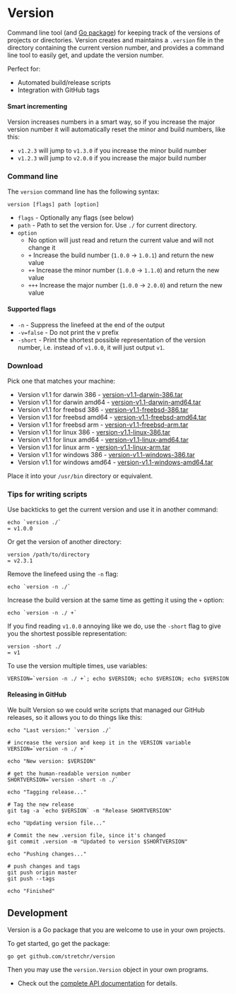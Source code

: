 # Version

Command line tool (and [Go package](#development)) for keeping track of the versions of projects or directories.  Version creates and maintains a `.version` file in the directory containing the current version number, and provides a command line tool to easily get, and update the version number.

Perfect for:

  * Automated build/release scripts
  * Integration with GitHub tags

#### Smart incrementing

Version increases numbers in a smart way, so if you increase the major version number it will automatically reset the minor and build numbers, like this:

  * `v1.2.3` will jump to `v1.3.0` if you increase the minor build number
  * `v1.2.3` will jump to `v2.0.0` if you increase the major build number

### Command line

The `version` command line has the following syntax:

    version [flags] path [option]

  * `flags` - Optionally any flags (see below)
  * `path` - Path to set the version for.  Use `./` for current directory.
  * `option`
    * No option will just read and return the current value and will not change it
    * `+` Increase the build number (`1.0.0` -> `1.0.1`) and return the new value
    * `++` Increase the minor number (`1.0.0` -> `1.1.0`) and return the new value
    * `+++` Increase the major number (`1.0.0` -> `2.0.0`) and return the new value

#### Supported flags

  * `-n` - Suppress the linefeed at the end of the output
  * `-v=false` - Do not print the v prefix
  * `-short` - Print the shortest possible representation of the version number, i.e. instead of `v1.0.0`, it will just output `v1`.

### Download

Pick one that matches your machine:

  * Version v1.1 for darwin 386 - [version-v1.1-darwin-386.tar](https://github.com/stretchr/version/releases/download/v1.1.0/version-v1.1-darwin-386.tar)
  * Version v1.1 for darwin amd64 - [version-v1.1-darwin-amd64.tar](https://github.com/stretchr/version/releases/download/v1.1.0/version-v1.1-darwin-amd64.tar)
  * Version v1.1 for freebsd 386 - [version-v1.1-freebsd-386.tar](https://github.com/stretchr/version/releases/download/v1.1.0/version-v1.1-freebsd-386.tar)
  * Version v1.1 for freebsd amd64 - [version-v1.1-freebsd-amd64.tar](https://github.com/stretchr/version/releases/download/v1.1.0/version-v1.1-freebsd-amd64.tar)
  * Version v1.1 for freebsd arm - [version-v1.1-freebsd-arm.tar](https://github.com/stretchr/version/releases/download/v1.1.0/version-v1.1-freebsd-arm.tar)
  * Version v1.1 for linux 386 - [version-v1.1-linux-386.tar](https://github.com/stretchr/version/releases/download/v1.1.0/version-v1.1-linux-386.tar)
  * Version v1.1 for linux amd64 - [version-v1.1-linux-amd64.tar](https://github.com/stretchr/version/releases/download/v1.1.0/version-v1.1-linux-amd64.tar)
  * Version v1.1 for linux arm - [version-v1.1-linux-arm.tar](https://github.com/stretchr/version/releases/download/v1.1.0/version-v1.1-linux-arm.tar)
  * Version v1.1 for windows 386 - [version-v1.1-windows-386.tar](https://github.com/stretchr/version/releases/download/v1.1.0/version-v1.1-windows-386.tar)
  * Version v1.1 for windows amd64 - [version-v1.1-windows-amd64.tar](https://github.com/stretchr/version/releases/download/v1.1.0/version-v1.1-windows-amd64.tar)

Place it into your `/usr/bin` directory or equivalent.

### Tips for writing scripts

Use backticks to get the current version and use it in another command:

    echo `version ./`
    = v1.0.0

Or get the version of another directory:

    version /path/to/directory
    = v2.3.1

Remove the linefeed using the `-n` flag:

    echo `version -n ./`

Increase the build version at the same time as getting it using the `+` option:

    echo `version -n ./ +`

If you find reading `v1.0.0` annoying like we do, use the `-short` flag to give you the shortest possible representation:

    version -short ./
    = v1

To use the version multiple times, use variables:

    VERSION=`version -n ./ +`; echo $VERSION; echo $VERSION; echo $VERSION

#### Releasing in GitHub

We built Version so we could write scripts that managed our GitHub releases, so it allows you to do things like this:

    echo "Last version:" `version ./`

    # increase the version and keep it in the VERSION variable
    VERSION=`version -n ./ +`

    echo "New version: $VERSION"

    # get the human-readable version number
    SHORTVERSION=`version -short -n ./`

    echo "Tagging release..."

    # Tag the new release
    git tag -a `echo $VERSION` -m "Release SHORTVERSION"

    echo "Updating version file..."

    # Commit the new .version file, since it's changed
    git commit .version -m "Updated to version $SHORTVERSION"

    echo "Pushing changes..."

    # push changes and tags
    git push origin master
    git push --tags

    echo "Finished"

## Development

Version is a Go package that you are welcome to use in your own projects.

To get started, go get the package:

    go get github.com/stretchr/version

Then you may use the `version.Version` object in your own programs.

  * Check out the [complete API documentation](http://godoc.org/github.com/stretchr/version) for details.
